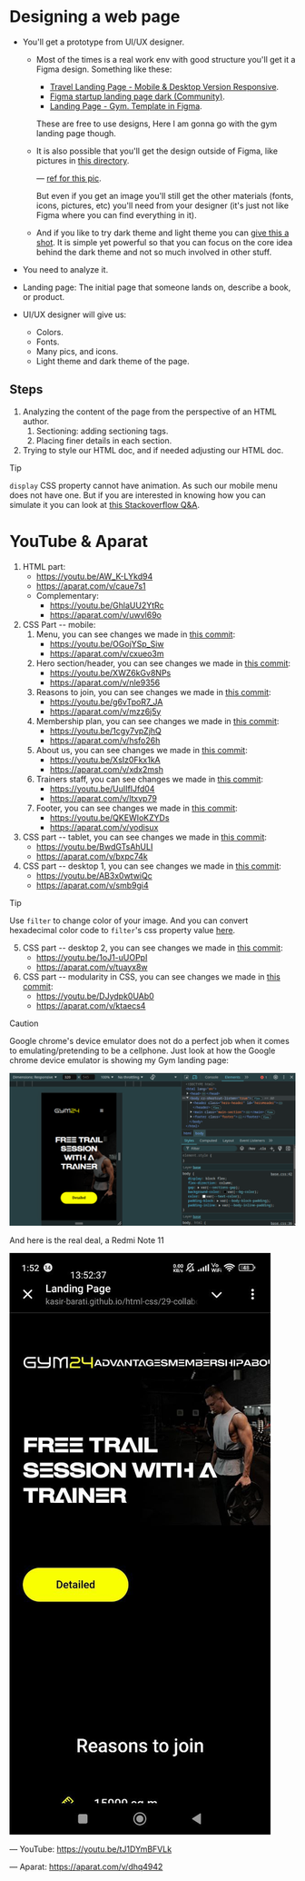 # Designing a web page

- You'll get a prototype from UI/UX designer.

  - Most of the times is a real work env with good structure you'll get it a Figma design. Something like these:

    - [Travel Landing Page - Mobile & Desktop Version Responsive](https://www.figma.com/community/file/1383381592193568758).
    - [Figma startup landing page dark (Community)](https://www.figma.com/community/file/827488004796756851).
    - [Landing Page - Gym. Template in Figma](https://www.figma.com/community/file/1260888393015798147/landing-page-gym-template-in-figma).

    These are free to use designs, Here I am gonna go with the gym landing page though.

  - It is also possible that you'll get the design outside of Figma, like pictures in [this directory](./motivation/).

    &mdash; [ref for this pic](https://www.bypeople.com/desktop-mobile-portfolio-sketch-landing-page/).

    But even if you get an image you'll still get the other materials (fonts, icons, pictures, etc) you'll need from your designer (it's just not like Figma where you can find everything in it).

  - And if you like to try dark theme and light theme you can [give this a shot](./simple-landing-page/design.png). It is simple yet powerful so that you can focus on the core idea behind the dark theme and not so much involved in other stuff.

- You need to analyze it.
- Landing page: The initial page that someone lands on, describe a book, or product.
- UI/UX designer will give us:
  - Colors.
  - Fonts.
  - Many pics, and icons.
  - Light theme and dark theme of the page.

## Steps

1. Analyzing the content of the page from the perspective of an HTML author.
   1. Sectioning: adding sectioning tags.
   2. Placing finer details in each section.
2. Trying to style our HTML doc, and if needed adjusting our HTML doc.

> [!TIP]
>
> `display` CSS property cannot have animation. As such our mobile menu does not have one. But if you are interested in knowing how you can simulate it you can look at [this Stackoverflow Q&A](https://stackoverflow.com/a/38772750/8784518).

# YouTube & Aparat

1. HTML part:
   - https://youtu.be/AW_K-LYkd94
   - https://aparat.com/v/caue7s1
   - Complementary:
     - https://youtu.be/GhlaUU2YtRc
     - https://aparat.com/v/uwvl69o
2. CSS Part -- mobile:
   1. Menu, you can see changes we made in [this commit](https://github.com/kasir-barati/html-css/commit/c5861aa883603bf33d9f94281c736422cc855bec):
      - https://youtu.be/OGojYSp_Siw
      - https://aparat.com/v/cxueo3m
   2. Hero section/header, you can see changes we made in [this commit](https://github.com/kasir-barati/html-css/commit/f42312007a402a2c432125d0e5f14c90aa8ee502):
      - https://youtu.be/XWZ6kGv8NPs
      - https://aparat.com/v/nle9356
   3. Reasons to join, you can see changes we made in [this commit](https://github.com/kasir-barati/html-css/commit/a3cfc63245510220602c38c74b7fe7e15e77546d):
      - https://youtu.be/g6vTpoR7_JA
      - https://aparat.com/v/mzz6j5y
   4. Membership plan, you can see changes we made in [this commit](https://github.com/kasir-barati/html-css/commit/db8edd0a0da86044b7cee91aacf2dfd2ec44cb65):
      - https://youtu.be/1cgy7vpZjhQ
      - https://aparat.com/v/hsfo26h
   5. About us, you can see changes we made in [this commit](https://github.com/kasir-barati/html-css/commit/ba9c8880902481920dd19d4aa0f16e4359a0f925):
      - https://youtu.be/XsIz0Fkx1kA
      - https://aparat.com/v/xdx2msh
   6. Trainers staff, you can see changes we made in [this commit](https://github.com/kasir-barati/html-css/commit/141ae04139dba685fc404ba2e62baea385345053):
      - https://youtu.be/UuIIflJfd04
      - https://aparat.com/v/ltxvp79
   7. Footer, you can see changes we made in [this commit](https://github.com/kasir-barati/html-css/commit/bc5c6a49f7c63768a0bb4458b1a77b7d90a1242f):
      - https://youtu.be/QKEWIoKZYDs
      - https://aparat.com/v/yodisux
3. CSS part -- tablet, you can see changes we made in [this commit](https://github.com/kasir-barati/html-css/commit/ca17536fcce9920133d4054dac743b9096d4f3c3):
   - https://youtu.be/BwdGTsAhULI
   - https://aparat.com/v/bxpc74k
4. CSS part -- desktop 1, you can see changes we made in [this commit](https://github.com/kasir-barati/html-css/commit/411cae89bbac55627b8208320a3f14161ae5a93b):
   - https://youtu.be/AB3x0wtwiQc
   - https://aparat.com/v/smb9gi4

> [!TIP]
>
> Use `filter` to change color of your image. And you can convert hexadecimal color code to `filter`'s css property value [here](https://codepen.io/sosuke/pen/Pjoqqp).

5. CSS part -- desktop 2, you can see changes we made in [this commit](https://github.com/kasir-barati/html-css/commit/4a14a00db9842c7268661ecc3d882ffae31898d4):
   - https://youtu.be/1oJ1-uUOPpI
   - https://aparat.com/v/tuayx8w
6. CSS part -- modularity in CSS, you can see changes we made in [this commit](https://github.com/kasir-barati/html-css/commit/6cfd601ddba5d72bf26fc30f94a17fda4ee5c320):
   - https://youtu.be/DJydpk0UAb0
   - https://aparat.com/v/ktaecs4

> [!CAUTION]
>
> Google chrome's device emulator does not do a perfect job when it comes to emulating/pretending to be a cellphone. Just look at how the Google chrome device emulator is showing my Gym landing page:
>
> ![gym landing page in a google chrome device emulator](./gym-landing-page/chrome-device-emulator.png)
>
> And here is the real deal, a Redmi Note 11
>
> ![gym landing page opened in a Redmi Note 11](./gym-landing-page/real-cellphone.png)
>
> &mdash; YouTube: https://youtu.be/tJ1DYmBFVLk
>
> &mdash; Aparat: https://aparat.com/v/dhq4942
